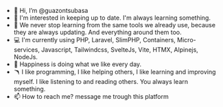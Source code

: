 - 👋 Hi, I’m @guazontsubasa
- 👀 I'm interested in keeping up to date. I'm always learning something.
- 🌱 We never stop learning from the same tools we already use, because they are always updating. And everything around them too.
- 💻 I'm currently using PHP, Laravel, SlimPHP, Containers, Micro-services, Javascript, Tailwindcss, SvelteJs, Vite, HTMX, Alpinejs, NodeJs.
- 💞️ Happiness is doing what we like every day.
- 🪃 I like programming, I like helping others, I like learning and improving myself. I like listening to and reading others. You always learn something.
- 📫 How to reach me? message me trough this platform

<!---
guazontsubasa/guazontsubasa is a ✨ special ✨ repository because its `README.md` (this file) appears on your GitHub profile.
You can click the Preview link to take a look at your changes.
--->
